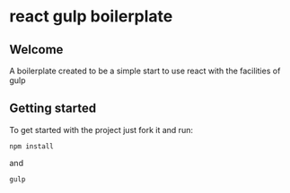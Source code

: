 # react gulp boilerplate

## Welcome

A boilerplate created to be a simple start to use react with the facilities of gulp

## Getting started

To get started with the project just fork it and run:

`npm install`

and

`gulp`
